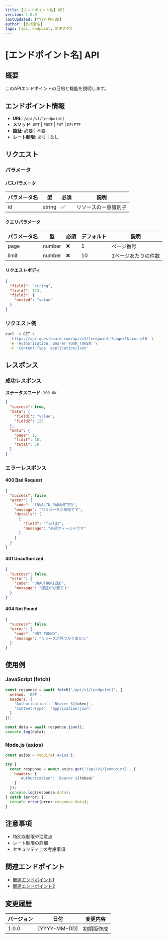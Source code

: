 ```yaml
---
title: [エンドポイント名] API
version: 1.0.0
lastUpdated: [YYYY-MM-DD]
author: [作成者名]
tags: [api, endpoint, 関連タグ]
---
```


# [エンドポイント名] API

## 概要
このAPIエンドポイントの目的と機能を説明します。

## エンドポイント情報
- **URL**: `/api/v1/[endpoint]`
- **メソッド**: `GET` | `POST` | `PUT` | `DELETE`
- **認証**: 必要 | 不要
- **レート制限**: あり | なし

## リクエスト

### パラメータ

#### パスパラメータ
| パラメータ名 | 型 | 必須 | 説明 |
|-------------|----|----|------|
| id | string | ✅ | リソースの一意識別子 |

#### クエリパラメータ
| パラメータ名 | 型 | 必須 | デフォルト | 説明 |
|-------------|----|----|---------|------|
| page | number | ❌ | 1 | ページ番号 |
| limit | number | ❌ | 10 | 1ページあたりの件数 |

#### リクエストボディ
```json
{
  "field1": "string",
  "field2": 123,
  "field3": {
    "nested": "value"
  }
}
```

### リクエスト例
```bash
curl -X GET \
  'https://api.questboard.com/api/v1/[endpoint]?page=1&limit=10' \
  -H 'Authorization: Bearer YOUR_TOKEN' \
  -H 'Content-Type: application/json'
```

## レスポンス

### 成功レスポンス
**ステータスコード**: `200 OK`

```json
{
  "success": true,
  "data": {
    "field1": "value",
    "field2": 123
  },
  "meta": {
    "page": 1,
    "limit": 10,
    "total": 50
  }
}
```

### エラーレスポンス

#### 400 Bad Request
```json
{
  "success": false,
  "error": {
    "code": "INVALID_PARAMETER",
    "message": "パラメータが無効です",
    "details": [
      {
        "field": "field1",
        "message": "必須フィールドです"
      }
    ]
  }
}
```

#### 401 Unauthorized
```json
{
  "success": false,
  "error": {
    "code": "UNAUTHORIZED",
    "message": "認証が必要です"
  }
}
```

#### 404 Not Found
```json
{
  "success": false,
  "error": {
    "code": "NOT_FOUND",
    "message": "リソースが見つかりません"
  }
}
```

## 使用例

### JavaScript (fetch)
```javascript
const response = await fetch('/api/v1/[endpoint]', {
  method: 'GET',
  headers: {
    'Authorization': `Bearer ${token}`,
    'Content-Type': 'application/json'
  }
});

const data = await response.json();
console.log(data);
```

### Node.js (axios)
```javascript
const axios = require('axios');

try {
  const response = await axios.get('/api/v1/[endpoint]', {
    headers: {
      'Authorization': `Bearer ${token}`
    }
  });
  console.log(response.data);
} catch (error) {
  console.error(error.response.data);
}
```

## 注意事項
- 特別な制限や注意点
- レート制限の詳細
- セキュリティ上の考慮事項

## 関連エンドポイント
- [関連エンドポイント1](./related-endpoint.md)
- [関連エンドポイント2](./another-endpoint.md)

## 変更履歴
| バージョン | 日付 | 変更内容 |
|-----------|------|----------|
| 1.0.0 | [YYYY-MM-DD] | 初期版作成 |